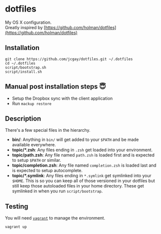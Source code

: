 # dotfiles

My OS X configuration.   
Greatly inspired by [https://github.com/holman/dotfiles](https://github.com/holman/dotfiles)

## Installation

```
git clone https://github.com/jcgay/dotfiles.git ~/.dotfiles
cd ~/.dotfiles
script/bootstrap.sh
script/install.sh
```

## Manual post installation steps 😇

 - Setup the Dropbox sync with the client application
 - Run  `mackup restore`

## Description

There's a few special files in the hierarchy.

- **bin/**: Anything in `bin/` will get added to your `$PATH` and be made
  available everywhere.
- **topic/\*.zsh**: Any files ending in `.zsh` get loaded into your
  environment.
- **topic/path.zsh**: Any file named `path.zsh` is loaded first and is
  expected to setup `$PATH` or similar.
- **topic/completion.zsh**: Any file named `completion.zsh` is loaded
  last and is expected to setup autocomplete.
- **topic/\*.symlink**: Any files ending in `*.symlink` get symlinked into
  your `$HOME`. This is so you can keep all of those versioned in your dotfiles
  but still keep those autoloaded files in your home directory. These get
  symlinked in when you run `script/bootstrap`.

## Testing

You will need [`vagrant`](https://www.vagrantup.com) to manage the environment.

    vagrant up
